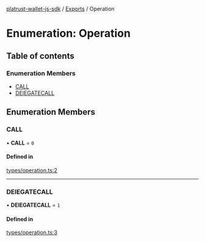 [platrust-wallet-js-sdk](../README.md) / [Exports](../modules.md) / Operation

# Enumeration: Operation

## Table of contents

### Enumeration Members

- [CALL](Operation.md#call)
- [DElEGATECALL](Operation.md#delegatecall)

## Enumeration Members

### CALL

• **CALL** = ``0``

#### Defined in

[types/operation.ts:2](https://github.com/study-core/bonus-wallet-js-sdk/blob/c53d985/src/types/operation.ts#L2)

___

### DElEGATECALL

• **DElEGATECALL** = ``1``

#### Defined in

[types/operation.ts:3](https://github.com/study-core/bonus-wallet-js-sdk/blob/c53d985/src/types/operation.ts#L3)
